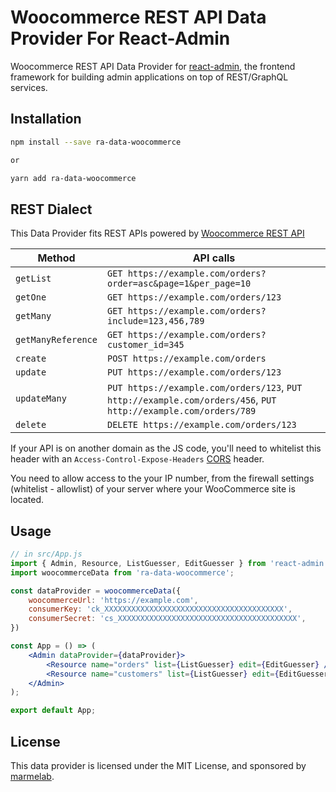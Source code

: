 # Woocommerce REST API Data Provider For React-Admin

Woocommerce REST API Data Provider for [react-admin](https://github.com/marmelab/react-admin), the frontend framework for building admin applications on top of REST/GraphQL services.

## Installation

```sh
npm install --save ra-data-woocommerce

or

yarn add ra-data-woocommerce
```

## REST Dialect

This Data Provider fits REST APIs powered by [Woocommerce REST API](https://woocommerce.github.io/woocommerce-rest-api-docs)

| Method             | API calls                                                                                                    |
| ------------------ | -------------------------------------------------------------------------------------------------------------|
| `getList`          | `GET https://example.com/orders?order=asc&page=1&per_page=10`                                                 |
| `getOne`           | `GET https://example.com/orders/123`                                                                          |
| `getMany`          | `GET https://example.com/orders?include=123,456,789`                                                          |
| `getManyReference` | `GET https://example.com/orders?customer_id=345`                                                              |
| `create`           | `POST https://example.com/orders`                                                                             |
| `update`           | `PUT https://example.com/orders/123`                                                                          |
| `updateMany`       | `PUT https://example.com/orders/123`, `PUT http://example.com/orders/456`, `PUT http://example.com/orders/789`  |
| `delete`           | `DELETE https://example.com/orders/123`                                                                       |

If your API is on another domain as the JS code, you'll need to whitelist this header with an `Access-Control-Expose-Headers` [CORS](https://developer.mozilla.org/en-US/docs/Web/HTTP/Access_control_CORS) header.

You need to allow access to the your IP number, from the firewall settings (whitelist - allowlist) of your server where your WooCommerce site is located.


## Usage

```jsx
// in src/App.js
import { Admin, Resource, ListGuesser, EditGuesser } from 'react-admin';
import woocommerceData from 'ra-data-woocommerce';

const dataProvider = woocommerceData({
    woocommerceUrl: 'https://example.com',
    consumerKey: 'ck_XXXXXXXXXXXXXXXXXXXXXXXXXXXXXXXXXXXXXXXX',
    consumerSecret: 'cs_XXXXXXXXXXXXXXXXXXXXXXXXXXXXXXXXXXXXXXXX',
})

const App = () => (
    <Admin dataProvider={dataProvider}>
        <Resource name="orders" list={ListGuesser} edit={EditGuesser} />
        <Resource name="customers" list={ListGuesser} edit={EditGuesser} />
    </Admin>
);

export default App;
```

## License

This data provider is licensed under the MIT License, and sponsored by [marmelab](https://marmelab.com).